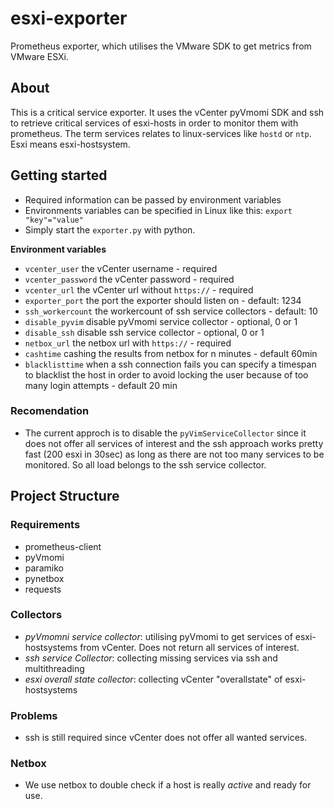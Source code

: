 # esxi-exporter
Prometheus exporter, which utilises the VMware SDK to get metrics from VMware ESXi.

## About
This is a critical service exporter. It uses the vCenter pyVmomi SDK and ssh to retrieve critical services of esxi-hosts in order to monitor them with prometheus.
The term services relates to linux-services like `hostd` or `ntp`. Esxi means esxi-hostsystem.

## Getting started

- Required information can be passed by environment variables
- Environments variables can be specified in Linux like this: `export "key"="value"` 
- Simply start the `exporter.py` with python.

**Environment variables**
- `vcenter_user` the vCenter username - required
- `vcenter_password` the vCenter password - required
- `vcenter_url` the vCenter url without `https://` - required
- `exporter_port` the port the exporter should listen on - default: 1234 
- `ssh_workercount` the workercount of ssh service collectors - default: 10
- `disable_pyvim` disable pyVmomi service collector - optional, 0 or 1
- `disable_ssh` disable ssh service collector - optional, 0 or 1
- `netbox_url` the netbox url with `https://` - required
- `cashtime` cashing the results from netbox for n minutes - default 60min
- `blacklisttime` when a ssh connection fails you can specify a timespan to blacklist the host in order to avoid locking the user because of too many login attempts - default 20 min 

### Recomendation
- The current approch is to disable the `pyVimServiceCollector` since it does not offer all services of interest and the ssh approach works pretty fast (200 esxi in 30sec) as long as there are not too many services to be monitored. So all load belongs to the ssh service collector. 


## Project Structure

### Requirements
- prometheus-client
- pyVmomi
- paramiko
- pynetbox
- requests 


### Collectors
- _pyVmomni service collector_: utilising pyVmomi to get services of esxi-hostsystems from vCenter. Does not return all services of interest. 
- _ssh service Collector_: collecting missing services via ssh and multithreading
- _esxi overall state collector_: collecting vCenter "overallstate" of esxi-hostsystems

### Problems
- ssh is still required since vCenter does not offer all wanted services.

### Netbox
- We use netbox to double check if a host is really _active_ and ready for use.
